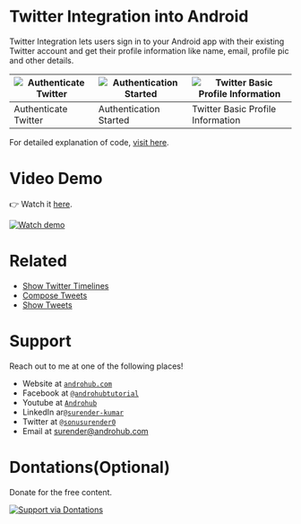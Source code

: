 # Twitter Integration into Android
Twitter Integration lets users sign in to your Android app with their existing Twitter account and get their profile information like name, email, profile pic and other details.

![Authenticate Twitter](https://i1.wp.com/www.androhub.com/wp-content/uploads/2018/01/authenticate_twitter.jpg?resize=576%2C1024) | ![Authentication Started](https://i1.wp.com/www.androhub.com/wp-content/uploads/2018/01/authenticating_twitter.jpg?resize=576%2C1024) | ![Twitter Basic Profile Information](https://i0.wp.com/www.androhub.com/wp-content/uploads/2018/01/fetch_user_profile_image.jpg?resize=576%2C1024)
---|---|---
Authenticate Twitter | Authentication Started | Twitter Basic Profile Information

For detailed explanation of code, [visit here](http://www.androhub.com/android-compose-tweets-twitter/).

# Video Demo
👉 Watch it <a href="https://youtu.be/Db2onxoMiVE">here</a>.
<br>

[![Watch demo](http://i3.ytimg.com/vi/Db2onxoMiVE/hqdefault.jpg)](https://youtu.be/Db2onxoMiVE)

# Related

- [Show Twitter Timelines](http://www.androhub.com/android-twitter-show-timelines/)
- [Compose Tweets](http://www.androhub.com/android-compose-tweets-twitter/)
- [Show Tweets](http://www.androhub.com/android-show-tweets/)

# Support
Reach out to me at one of the following places!

- Website at <a href="http://www.androhub.com/" target="_blank">`androhub.com`</a>
- Facebook at <a href="https://www.facebook.com/androhubtutorial/" target="_blank">`@androhubtutorial`</a>
- Youtube at <a href="https://www.youtube.com/channel/UCHJh3E9mtRzbM3WVVl9glJg" target="_blank">`Androhub`</a>
- LinkedIn ar<a href="https://www.linkedin.com/in/surender-kumar-681472a8?originalSubdomain=in" target="_blank">`@surender-kumar`</a>
- Twitter at <a href="https://twitter.com/sonusurender0/" target="_blank">`@sonusurender0`</a>
- Email at surender@androhub.com

# Dontations(Optional)
Donate for the free content.
<br>

[![Support via Dontations](https://www.paypalobjects.com/en_GB/i/btn/btn_donateCC_LG.gif)](https://www.paypal.com/cgi-bin/webscr?cmd=_donations&business=sonu.surendra0%40gmail.com&currency_code=USD&source=url)
